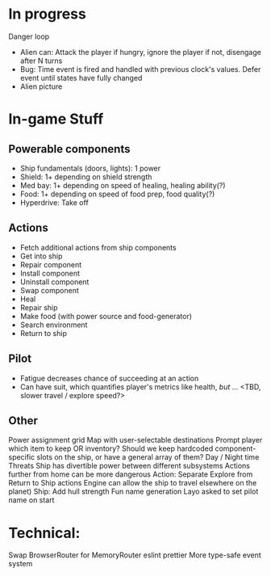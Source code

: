 # In progress

Danger loop

- Alien can: Attack the player if hungry, ignore the player if not, disengage after N turns
- Bug: Time event is fired and handled with previous clock's values. Defer event until states have fully changed
- Alien picture

# In-game Stuff

## Powerable components

- Ship fundamentals (doors, lights): 1 power
- Shield: 1+ depending on shield strength
- Med bay: 1+ depending on speed of healing, healing ability(?)
- Food: 1+ depending on speed of food prep, food quality(?)
- Hyperdrive: Take off

## Actions

- Fetch additional actions from ship components
- Get into ship
- Repair component
- Install component
- Uninstall component
- Swap component
- Heal
- Repair ship
- Make food (with power source and food-generator)
- Search environment
- Return to ship

## Pilot

- Fatigue decreases chance of succeeding at an action
- Can have suit, which quantifies player's metrics like health, _but_ ... <TBD, slower travel / explore speed?>

## Other

Power assignment grid
Map with user-selectable destinations
Prompt player which item to keep OR inventory?
Should we keep hardcoded component-specific slots on the ship, or have a general array of them?
Day / Night time
Threats
Ship has divertible power between different subsystems
Actions further from home can be more dangerous
Action: Separate Explore from Return to Ship actions
Engine can allow the ship to travel elsewhere on the planet)
Ship: Add hull strength
Fun name generation
Layo asked to set pilot name on start

# Technical:

Swap BrowserRouter for MemoryRouter
eslint
prettier
More type-safe event system
